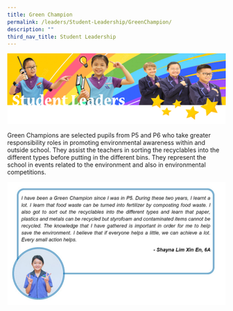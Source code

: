 ```yaml
---
title: Green Champion
permalink: /leaders/Student-Leadership/GreenChampion/
description: ""
third_nav_title: Student Leadership
---
```

![](/images/SLbanner.png)

Green Champions are selected pupils from P5 and P6 who take greater responsibility roles in promoting environmental awareness within and outside school. They assist the teachers in sorting the recyclables into the different types before putting in the different bins. They represent the school in events related to the environment and also in environmental competitions.

![](/images/Grreen%20Champ%20reupload.jpg)